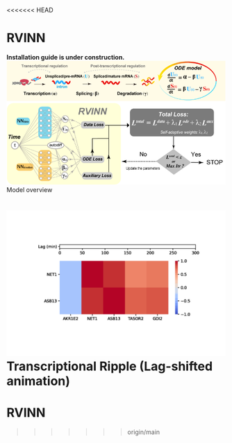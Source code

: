 <<<<<<< HEAD
# RVINN
**Installation guide is under construction.**
![result](https://github.com/omuto/RVINN/blob/main/model_overview_.png)
Model overview

![result](https://github.com/omuto/RVINN/blob/main/Transcriptional_Ripple_animation.gif)
Transcriptional Ripple (Lag-shifted animation)
=======
# RVINN
>>>>>>> origin/main
